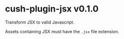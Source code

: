 # cush-plugin-jsx v0.1.0

Transform JSX to valid Javascript.

Assets containing JSX must have the `.jsx` file extension.
